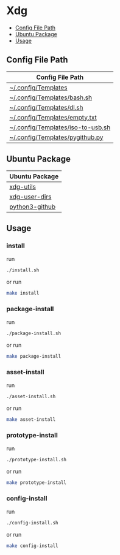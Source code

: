 

# Xdg

* [Config File Path](#config-file-path)
* [Ubuntu Package](#ubuntu-package)
* [Usage](#usage)




## Config File Path

| Config File Path |
| ---------------- |
| [~/.config/Templates](./asset/overlay/etc/skel/Templates) |
| [~/.config/Templates/bash.sh](./asset/overlay/etc/skel/Templates/bash.sh) |
| [~/.config/Templates/dl.sh](./asset/overlay/etc/skel/Templates/dl.sh) |
| [~/.config/Templates/empty.txt](./asset/overlay/etc/skel/Templates/empty.txt) |
| [~/.config/Templates/iso-to-usb.sh](./asset/overlay/etc/skel/Templates/iso-to-usb.sh) |
| [~/.config/Templates/pygithub.py](./asset/overlay/etc/skel/Templates/pygithub.py) |




## Ubuntu Package

| Ubuntu Package |
| -------------- |
| [xdg-utils](https://packages.ubuntu.com/noble/xdg-utils) |
| [xdg-user-dirs](https://packages.ubuntu.com/noble/xdg-user-dirs) |
| [python3-github](https://packages.ubuntu.com/noble/python3-github) |




## Usage


### install

run

``` sh
./install.sh
```

or run

``` sh
make install
```


### package-install

run

``` sh
./package-install.sh
```

or run

``` sh
make package-install
```


### asset-install

run

``` sh
./asset-install.sh
```

or run

``` sh
make asset-install
```


### prototype-install

run

``` sh
./prototype-install.sh
```

or run

``` sh
make prototype-install
```


### config-install

run

``` sh
./config-install.sh
```

or run

``` sh
make config-install
```
